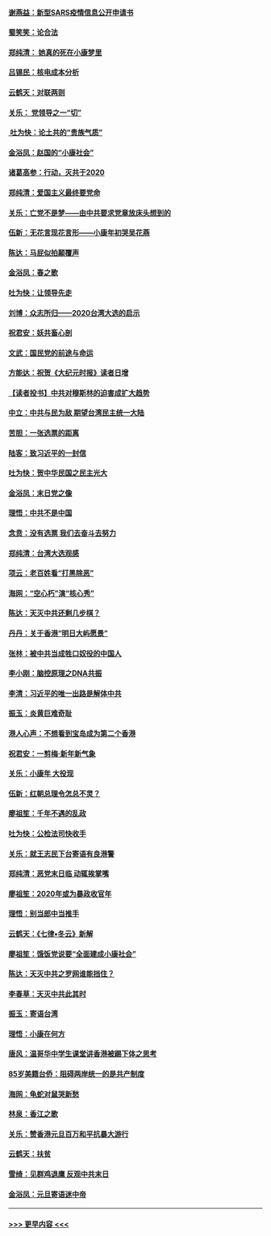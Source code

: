 #### [谢燕益：新型SARS疫情信息公开申请书](../pages/nsc993/n11808840.md?t=01211522) 
#### [蜀笑笑：论合法](../pages/nsc993/n11808064.md?t=01211522) 
#### [郑纯清： 她真的死在小康梦里](../pages/nsc993/n11806623.md?t=01211522) 
#### [吕锡民：核电成本分析](../pages/nsc993/n11806284.md?t=01211522) 
#### [云鹤天：对联两则](../pages/nsc993/n11805957.md?t=01211522) 
#### [关乐： 党领导之一“切”](../pages/nsc993/n11804505.md?t=01211522) 
#### [ 吐为快：论土共的“贵族气质”](../pages/nsc993/n11804490.md?t=01211522) 
#### [金浴凤：赵国的“小康社会”](../pages/nsc993/n11804452.md?t=01211522) 
#### [诸葛高参：行动，灭共于2020](../pages/nsc993/n11804120.md?t=01211522) 
#### [郑纯清：爱国主义最终要党命](../pages/nsc993/n11802197.md?t=01211522) 
#### [关乐：亡党不是梦——由中共要求党章放床头想到的](../pages/nsc993/n11802156.md?t=01211522) 
#### [伍新：无花言现花言形——小康年初哭吴花燕](../pages/nsc993/n11800044.md?t=01211522) 
#### [陈达：马屁似拍颠覆声](../pages/nsc993/n11800010.md?t=01211522) 
#### [金浴凤：春之歌](../pages/nsc993/n11797687.md?t=01211522) 
#### [吐为快：让领导先走](../pages/nsc993/n11797512.md?t=01211522) 
#### [刘博：众志所归——2020台湾大选的启示](../pages/nsc993/n11796878.md?t=01211522) 
#### [祝君安：妖共畜心剖](../pages/nsc993/n11794273.md?t=01211522) 
#### [文武：国民党的前途与命运](../pages/nsc993/n11794198.md?t=01211522) 
#### [方能达：祝贺《大纪元时报》读者日增](../pages/nsc993/n11793807.md?t=01211522) 
#### [【读者投书】中共对穆斯林的迫害成扩大趋势](../pages/nsc993/n11791371.md?t=01211522) 
#### [中立：中共与民为敌 期望台湾民主统一大陆](../pages/nsc993/n11790392.md?t=01211522) 
#### [苦胆：一张选票的距离](../pages/nsc993/n11788914.md?t=01211522) 
#### [陆客：致习近平的一封信](../pages/nsc993/n11788867.md?t=01211522) 
#### [吐为快：贺中华民国之民主光大](../pages/nsc993/n11788618.md?t=01211522) 
#### [金浴凤：末日党之像](../pages/nsc993/n11787475.md?t=01211522) 
#### [理悟：中共不是中国](../pages/nsc993/n11787463.md?t=01211522) 
#### [念贲：没有选票  我们去奋斗去努力](../pages/nsc993/n11787398.md?t=01211522) 
#### [郑纯清：台湾大选观感](../pages/nsc993/n11786210.md?t=01211522) 
#### [项云：老百姓看“打黑除恶”](../pages/nsc993/n11785398.md?t=01211522) 
#### [海网：“空心朽”演“核心秀”](../pages/nsc993/n11783874.md?t=01211522) 
#### [陈达：天灭中共还剩几步棋？](../pages/nsc993/n11783719.md?t=01211522) 
#### [丹丹：关于香港“明日大屿愿景”](../pages/nsc993/n11783273.md?t=01211522) 
#### [张林：被中共当成牲口奴役的中国人](../pages/nsc993/n11782397.md?t=01211522) 
#### [李小刚：脑控原理之DNA共振](../pages/nsc993/n11780962.md?t=01211522) 
#### [李清：习近平的唯一出路是解体中共](../pages/nsc993/n11780866.md?t=01211522) 
#### [振玉：炎黄巨难奇耻](../pages/nsc993/n11779632.md?t=01211522) 
#### [港人心声：不想看到宝岛成为第二个香港](../pages/nsc993/n11778817.md?t=01211522) 
#### [祝君安：一剪梅‧新年新气象](../pages/nsc993/n11776340.md?t=01211522) 
#### [关乐：小康年 大役现](../pages/nsc993/n11774213.md?t=01211522) 
#### [伍新：红朝总理令怎总不灵？](../pages/nsc993/n11770813.md?t=01211522) 
#### [廖祖笙：千年不遇的乱政](../pages/nsc993/n11770373.md?t=01211522) 
#### [吐为快：公检法司快收手](../pages/nsc993/n11770359.md?t=01211522) 
#### [关乐：就王志民下台寄语有良港警](../pages/nsc993/n11769903.md?t=01211522) 
#### [郑纯清：恶党末日临 动辄挨掌嘴](../pages/nsc993/n11769356.md?t=01211522) 
#### [廖祖笙：2020年或为暴政收官年](../pages/nsc993/n11768216.md?t=01211522) 
#### [理悟：别当郎中当推手](../pages/nsc993/n11768243.md?t=01211522) 
#### [云鹤天：《七律▪冬云》新解](../pages/nsc993/n11768204.md?t=01211522) 
#### [廖祖笙：饿饭党说要“全面建成小康社会”](../pages/nsc993/n11767482.md?t=01211522) 
#### [陈达：天灭中共之罗网谁能挡住？](../pages/nsc993/n11767465.md?t=01211522) 
#### [李春草：天灭中共此其时](../pages/nsc993/n11767452.md?t=01211522) 
#### [振玉：寄语台湾](../pages/nsc993/n11767432.md?t=01211522) 
#### [理悟：小康在何方](../pages/nsc993/n11767394.md?t=01211522) 
#### [唐风：温哥华中学生课堂讲香港被踢下体之思考](../pages/nsc993/n11766848.md?t=01211522) 
#### [85岁美籍台侨：阻碍两岸统一的是共产制度](../pages/nsc993/n11765043.md?t=01211522) 
#### [海网：龟蛇对鼠哭新愁](../pages/nsc993/n11764895.md?t=01211522) 
#### [林泉：香江之歌](../pages/nsc993/n11764415.md?t=01211522) 
#### [关乐：赞香港元旦百万和平抗暴大游行](../pages/nsc993/n11764382.md?t=01211522) 
#### [云鹤天：扶贫](../pages/nsc993/n11764245.md?t=01211522) 
#### [雪绮：见群鸡退鹰  反观中共末日](../pages/nsc993/n11762112.md?t=01211522) 
#### [金浴凤：元旦寄语迷中帝](../pages/nsc993/n11761788.md?t=01211522) 

----
#### [ >>> 更早内容 <<< ](../indexes/nsc993-earlier.md)
